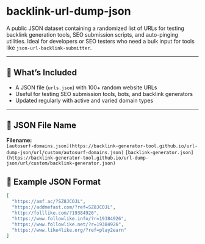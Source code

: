 # backlink-url-dump-json

A public JSON dataset containing a randomized list of URLs for testing backlink generation tools, SEO submission scripts, and auto-pinging utilities. Ideal for developers or SEO testers who need a bulk input for tools like `json-url-backlink-submitter`.

---

## 🔗 What’s Included

- A JSON file (`urls.json`) with 100+ random website URLs  
- Useful for testing SEO submission tools, bots, and backlink generators  
- Updated regularly with active and varied domain types  

---

## 📂 JSON File Name

**Filename:**  
`[autosurf-domains.json](https://backlink-generator-tool.github.io/url-dump-json/url/custom/autosurf-domains.json)`
`[backlink-generator.json](https://backlink-generator-tool.github.io/url-dump-json/url/custom/backlink-generator.json)`

## 🔄 Example JSON Format
```json
[
  "https://amf.ac/?SZ8JCOJL",
  "https://addmefast.com/?ref=SZ8JCOJL",
  "http://folllike.com/?19384926",
  "https://www.followlike.info/?r=19384926",
  "https://www.followlike.net/?r=19384926",
  "https://www.like4like.org/?ref=play2earn"
]
